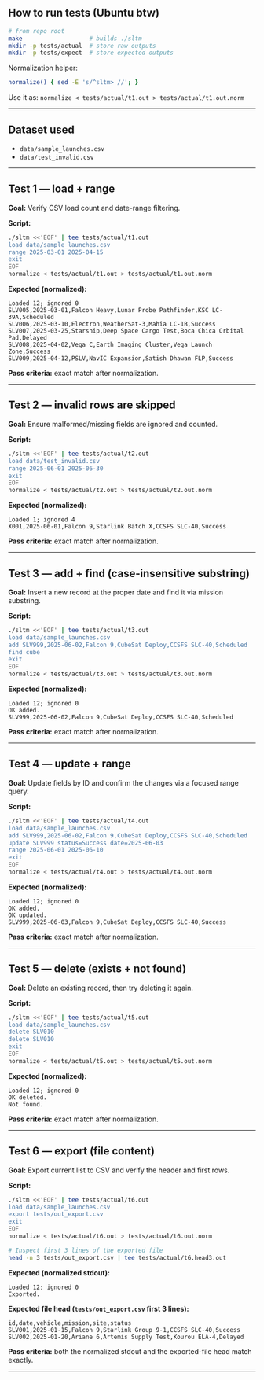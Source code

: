 ## How to run tests (Ubuntu btw)

```bash
# from repo root
make                   # builds ./sltm
mkdir -p tests/actual  # store raw outputs
mkdir -p tests/expect  # store expected outputs
```

Normalization helper:

```bash
normalize() { sed -E 's/^sltm> //'; }
```

Use it as: `normalize < tests/actual/t1.out > tests/actual/t1.out.norm`

---

## Dataset used

* `data/sample_launches.csv`
* `data/test_invalid.csv`

---

## Test 1 — load + range

**Goal:** Verify CSV load count and date-range filtering.

**Script:**

```bash
./sltm <<'EOF' | tee tests/actual/t1.out
load data/sample_launches.csv
range 2025-03-01 2025-04-15
exit
EOF
normalize < tests/actual/t1.out > tests/actual/t1.out.norm
```

**Expected (normalized):**

```
Loaded 12; ignored 0
SLV005,2025-03-01,Falcon Heavy,Lunar Probe Pathfinder,KSC LC-39A,Scheduled
SLV006,2025-03-10,Electron,WeatherSat-3,Mahia LC-1B,Success
SLV007,2025-03-25,Starship,Deep Space Cargo Test,Boca Chica Orbital Pad,Delayed
SLV008,2025-04-02,Vega C,Earth Imaging Cluster,Vega Launch Zone,Success
SLV009,2025-04-12,PSLV,NavIC Expansion,Satish Dhawan FLP,Success
```

**Pass criteria:** exact match after normalization.

---

## Test 2 — invalid rows are skipped

**Goal:** Ensure malformed/missing fields are ignored and counted.

**Script:**

```bash
./sltm <<'EOF' | tee tests/actual/t2.out
load data/test_invalid.csv
range 2025-06-01 2025-06-30
exit
EOF
normalize < tests/actual/t2.out > tests/actual/t2.out.norm
```

**Expected (normalized):**

```
Loaded 1; ignored 4
X001,2025-06-01,Falcon 9,Starlink Batch X,CCSFS SLC-40,Success
```

**Pass criteria:** exact match after normalization.

---

## Test 3 — add + find (case-insensitive substring)

**Goal:** Insert a new record at the proper date and find it via mission substring.

**Script:**

```bash
./sltm <<'EOF' | tee tests/actual/t3.out
load data/sample_launches.csv
add SLV999,2025-06-02,Falcon 9,CubeSat Deploy,CCSFS SLC-40,Scheduled
find cube
exit
EOF
normalize < tests/actual/t3.out > tests/actual/t3.out.norm
```

**Expected (normalized):**

```
Loaded 12; ignored 0
OK added.
SLV999,2025-06-02,Falcon 9,CubeSat Deploy,CCSFS SLC-40,Scheduled
```

**Pass criteria:** exact match after normalization.

---

## Test 4 — update + range

**Goal:** Update fields by ID and confirm the changes via a focused range query.

**Script:**

```bash
./sltm <<'EOF' | tee tests/actual/t4.out
load data/sample_launches.csv
add SLV999,2025-06-02,Falcon 9,CubeSat Deploy,CCSFS SLC-40,Scheduled
update SLV999 status=Success date=2025-06-03
range 2025-06-01 2025-06-10
exit
EOF
normalize < tests/actual/t4.out > tests/actual/t4.out.norm
```

**Expected (normalized):**

```
Loaded 12; ignored 0
OK added.
OK updated.
SLV999,2025-06-03,Falcon 9,CubeSat Deploy,CCSFS SLC-40,Success
```

**Pass criteria:** exact match after normalization.

---

## Test 5 — delete (exists + not found)

**Goal:** Delete an existing record, then try deleting it again.

**Script:**

```bash
./sltm <<'EOF' | tee tests/actual/t5.out
load data/sample_launches.csv
delete SLV010
delete SLV010
exit
EOF
normalize < tests/actual/t5.out > tests/actual/t5.out.norm
```

**Expected (normalized):**

```
Loaded 12; ignored 0
OK deleted.
Not found.
```

**Pass criteria:** exact match after normalization.

---

## Test 6 — export (file content)

**Goal:** Export current list to CSV and verify the header and first rows.

**Script:**

```bash
./sltm <<'EOF' | tee tests/actual/t6.out
load data/sample_launches.csv
export tests/out_export.csv
exit
EOF
normalize < tests/actual/t6.out > tests/actual/t6.out.norm

# Inspect first 3 lines of the exported file
head -n 3 tests/out_export.csv | tee tests/actual/t6.head3.out
```

**Expected (normalized stdout):**

```
Loaded 12; ignored 0
Exported.
```

**Expected file head (`tests/out_export.csv` first 3 lines):**

```
id,date,vehicle,mission,site,status
SLV001,2025-01-15,Falcon 9,Starlink Group 9-1,CCSFS SLC-40,Success
SLV002,2025-01-20,Ariane 6,Artemis Supply Test,Kourou ELA-4,Delayed
```

**Pass criteria:** both the normalized stdout and the exported-file head match exactly.

---
